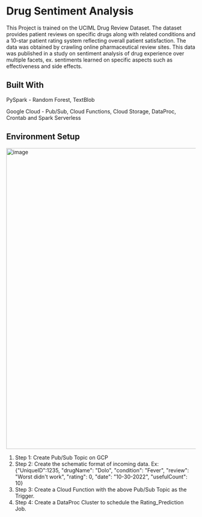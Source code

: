 # Drug Sentiment Analysis

This Project is trained on the UCIML Drug Review Dataset. The dataset provides patient reviews on specific drugs along with related conditions and a 10-star patient rating system reflecting overall patient satisfaction. The data was obtained by crawling online pharmaceutical review sites. This data was published in a study on sentiment analysis of drug experience over multiple facets, ex. sentiments learned on specific aspects such as effectiveness and side effects.

## Built With

PySpark - Random Forest, TextBlob

Google Cloud - Pub/Sub, Cloud Functions, Cloud Storage, DataProc, Crontab and Spark Serverless

## Environment Setup

<img width="799" alt="image" src="https://user-images.githubusercontent.com/98969137/206949951-03ee2681-d322-4445-ad38-d0dbcd86ef70.png">

1. Step 1: Create Pub/Sub Topic on GCP
2. Step 2: Create the schematic format of incoming data. Ex: {"UniqueID":1235, "drugName": "Dolo", "condition": "Fever", "review": "Worst didn't work", "rating": 0, "date": "10-30-2022", "usefulCount": 10}
3. Step 3: Create a Cloud Function with the above Pub/Sub Topic as the Trigger.
4. Step 4: Create a DataProc Cluster to schedule the Rating_Prediction Job.

